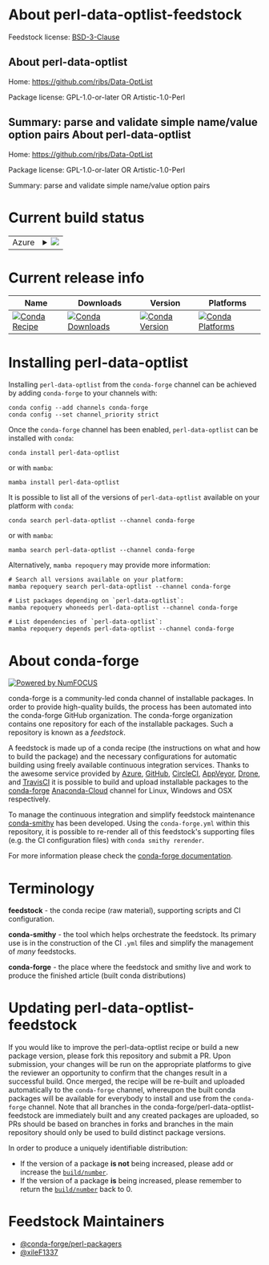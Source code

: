 About perl-data-optlist-feedstock
=================================

Feedstock license: [BSD-3-Clause](https://github.com/conda-forge/perl-data-optlist-feedstock/blob/main/LICENSE.txt)

About perl-data-optlist
-----------------------

Home: https://github.com/rjbs/Data-OptList

Package license: GPL-1.0-or-later OR Artistic-1.0-Perl

Summary: parse and validate simple name/value option pairs
About perl-data-optlist
-----------------------

Home: https://github.com/rjbs/Data-OptList

Package license: GPL-1.0-or-later OR Artistic-1.0-Perl

Summary: parse and validate simple name/value option pairs

Current build status
====================


<table>
    
  <tr>
    <td>Azure</td>
    <td>
      <details>
        <summary>
          <a href="https://dev.azure.com/conda-forge/feedstock-builds/_build/latest?definitionId=18271&branchName=main">
            <img src="https://dev.azure.com/conda-forge/feedstock-builds/_apis/build/status/perl-data-optlist-feedstock?branchName=main">
          </a>
        </summary>
        <table>
          <thead><tr><th>Variant</th><th>Status</th></tr></thead>
          <tbody><tr>
              <td>linux_64</td>
              <td>
                <a href="https://dev.azure.com/conda-forge/feedstock-builds/_build/latest?definitionId=18271&branchName=main">
                  <img src="https://dev.azure.com/conda-forge/feedstock-builds/_apis/build/status/perl-data-optlist-feedstock?branchName=main&jobName=linux&configuration=linux%20linux_64_" alt="variant">
                </a>
              </td>
            </tr><tr>
              <td>osx_64</td>
              <td>
                <a href="https://dev.azure.com/conda-forge/feedstock-builds/_build/latest?definitionId=18271&branchName=main">
                  <img src="https://dev.azure.com/conda-forge/feedstock-builds/_apis/build/status/perl-data-optlist-feedstock?branchName=main&jobName=osx&configuration=osx%20osx_64_" alt="variant">
                </a>
              </td>
            </tr>
          </tbody>
        </table>
      </details>
    </td>
  </tr>
</table>

Current release info
====================

| Name | Downloads | Version | Platforms |
| --- | --- | --- | --- |
| [![Conda Recipe](https://img.shields.io/badge/recipe-perl--data--optlist-green.svg)](https://anaconda.org/conda-forge/perl-data-optlist) | [![Conda Downloads](https://img.shields.io/conda/dn/conda-forge/perl-data-optlist.svg)](https://anaconda.org/conda-forge/perl-data-optlist) | [![Conda Version](https://img.shields.io/conda/vn/conda-forge/perl-data-optlist.svg)](https://anaconda.org/conda-forge/perl-data-optlist) | [![Conda Platforms](https://img.shields.io/conda/pn/conda-forge/perl-data-optlist.svg)](https://anaconda.org/conda-forge/perl-data-optlist) |

Installing perl-data-optlist
============================

Installing `perl-data-optlist` from the `conda-forge` channel can be achieved by adding `conda-forge` to your channels with:

```
conda config --add channels conda-forge
conda config --set channel_priority strict
```

Once the `conda-forge` channel has been enabled, `perl-data-optlist` can be installed with `conda`:

```
conda install perl-data-optlist
```

or with `mamba`:

```
mamba install perl-data-optlist
```

It is possible to list all of the versions of `perl-data-optlist` available on your platform with `conda`:

```
conda search perl-data-optlist --channel conda-forge
```

or with `mamba`:

```
mamba search perl-data-optlist --channel conda-forge
```

Alternatively, `mamba repoquery` may provide more information:

```
# Search all versions available on your platform:
mamba repoquery search perl-data-optlist --channel conda-forge

# List packages depending on `perl-data-optlist`:
mamba repoquery whoneeds perl-data-optlist --channel conda-forge

# List dependencies of `perl-data-optlist`:
mamba repoquery depends perl-data-optlist --channel conda-forge
```


About conda-forge
=================

[![Powered by
NumFOCUS](https://img.shields.io/badge/powered%20by-NumFOCUS-orange.svg?style=flat&colorA=E1523D&colorB=007D8A)](https://numfocus.org)

conda-forge is a community-led conda channel of installable packages.
In order to provide high-quality builds, the process has been automated into the
conda-forge GitHub organization. The conda-forge organization contains one repository
for each of the installable packages. Such a repository is known as a *feedstock*.

A feedstock is made up of a conda recipe (the instructions on what and how to build
the package) and the necessary configurations for automatic building using freely
available continuous integration services. Thanks to the awesome service provided by
[Azure](https://azure.microsoft.com/en-us/services/devops/), [GitHub](https://github.com/),
[CircleCI](https://circleci.com/), [AppVeyor](https://www.appveyor.com/),
[Drone](https://cloud.drone.io/welcome), and [TravisCI](https://travis-ci.com/)
it is possible to build and upload installable packages to the
[conda-forge](https://anaconda.org/conda-forge) [Anaconda-Cloud](https://anaconda.org/)
channel for Linux, Windows and OSX respectively.

To manage the continuous integration and simplify feedstock maintenance
[conda-smithy](https://github.com/conda-forge/conda-smithy) has been developed.
Using the ``conda-forge.yml`` within this repository, it is possible to re-render all of
this feedstock's supporting files (e.g. the CI configuration files) with ``conda smithy rerender``.

For more information please check the [conda-forge documentation](https://conda-forge.org/docs/).

Terminology
===========

**feedstock** - the conda recipe (raw material), supporting scripts and CI configuration.

**conda-smithy** - the tool which helps orchestrate the feedstock.
                   Its primary use is in the construction of the CI ``.yml`` files
                   and simplify the management of *many* feedstocks.

**conda-forge** - the place where the feedstock and smithy live and work to
                  produce the finished article (built conda distributions)


Updating perl-data-optlist-feedstock
====================================

If you would like to improve the perl-data-optlist recipe or build a new
package version, please fork this repository and submit a PR. Upon submission,
your changes will be run on the appropriate platforms to give the reviewer an
opportunity to confirm that the changes result in a successful build. Once
merged, the recipe will be re-built and uploaded automatically to the
`conda-forge` channel, whereupon the built conda packages will be available for
everybody to install and use from the `conda-forge` channel.
Note that all branches in the conda-forge/perl-data-optlist-feedstock are
immediately built and any created packages are uploaded, so PRs should be based
on branches in forks and branches in the main repository should only be used to
build distinct package versions.

In order to produce a uniquely identifiable distribution:
 * If the version of a package **is not** being increased, please add or increase
   the [``build/number``](https://docs.conda.io/projects/conda-build/en/latest/resources/define-metadata.html#build-number-and-string).
 * If the version of a package **is** being increased, please remember to return
   the [``build/number``](https://docs.conda.io/projects/conda-build/en/latest/resources/define-metadata.html#build-number-and-string)
   back to 0.

Feedstock Maintainers
=====================

* [@conda-forge/perl-packagers](https://github.com/conda-forge/perl-packagers/)
* [@xileF1337](https://github.com/xileF1337/)

